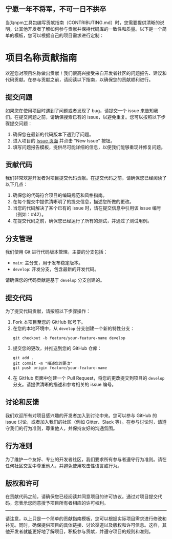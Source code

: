 ## 宁愿一年不将军，不可一日不拱卒

当为npm工具包编写贡献指南（CONTRIBUTING.md）时，您需要提供清晰的说明，让其他开发者了解如何参与贡献并保持代码库的一致性和质量。以下是一个简单的模板，您可以根据自己的项目需求进行定制：

# 项目名称贡献指南

欢迎您对项目名称做出贡献！我们很高兴接受来自开发者社区的问题报告、建议和代码贡献。在参与贡献之前，请阅读以下指南，以确保您的贡献顺利进行。

## 提交问题

如果您在使用项目时遇到了问题或者发现了 bug，请提交一个 issue 来告知我们。在提交问题之前，请确保搜索已有的 issue，以避免重复。您可以按照以下步骤提交问题：

1. 确保您在最新的代码版本下遇到了问题。
2. 进入项目的 [Issue 页面](https://github.com/KenNaNa/toolkit-use/issues) 并点击 "New Issue" 按钮。
3. 填写问题报告模板，提供尽可能详细的信息，以便我们能够重现并修复问题。

## 贡献代码

我们非常欢迎开发者对项目提交代码贡献。在提交代码之前，请确保您已经阅读了以下几点：

1. 确保您的代码符合项目的编码规范和风格指南。
2. 在每个提交中提供清晰明了的提交信息，描述您所做的更改。
3. 当您的代码解决了某个已有的 issue 时，请在提交信息中引用该 issue 编号（例如：#42）。
4. 在提交代码之前，确保您已经运行了所有的测试，并通过了测试用例。

## 分支管理

我们使用 Git 进行代码版本管理。主要的分支包括：

- `main`: 主分支，用于发布稳定版本。
- `develop`: 开发分支，包含最新的开发代码。

请确保您的代码贡献是基于 `develop` 分支创建的。

## 提交代码

为了提交代码贡献，请按照以下步骤操作：

1. Fork 本项目至您的 GitHub 账号下。
2. 在您的本地环境中，从 `develop` 分支创建一个新的特性分支：
   ```
   git checkout -b feature/your-feature-name develop
   ```
3. 提交您的更改，并推送到您的 GitHub 仓库：
   ```
   git add .
   git commit -m "描述您的更改"
   git push origin feature/your-feature-name
   ```
4. 在 GitHub 页面中创建一个 Pull Request，将您的更改提交到项目的 `develop` 分支。请提供清晰的描述和参考相关的 issue 编号。

## 讨论和反馈

我们欢迎所有对项目感兴趣的开发者加入到讨论中来。您可以参与 GitHub 的 issue 讨论，或者加入我们的社区（例如 Gitter、Slack 等）。在参与讨论时，请遵守我们的行为准则，尊重他人，并保持友好的沟通氛围。

## 行为准则

为了维护一个友好、专业的开发者社区，我们要求所有参与者遵守行为准则。请在任何社区交互中尊重他人，并避免使用攻击性语言或行为。

## 版权和许可

在贡献代码之前，请确保您已经阅读并同意项目的许可协议。通过对项目提交代码，您表示您同意授予项目所有者相应的许可权利。

---

请注意，以上只是一个简单的贡献指南模板，您可以根据实际项目需求进行修改和补充。同时，确保提供项目的具体链接、讨论渠道以及版权和许可信息。这样，其他开发者就能更好地了解项目，积极参与贡献，并遵守项目的规则和准则。